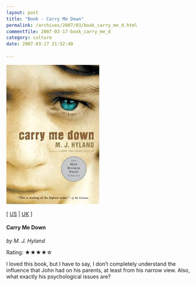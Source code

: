 ```yaml
---
layout: post
title: "Book - Carry Me Down"
permalink: /archives/2007/03/book_carry_me_d.html
commentfile: 2007-03-17-book_carry_me_d
category: culture
date: 2007-03-17 21:52:40

---
```


<a href="/assets/images/book_carrymedown.jpg"><img src="/assets/images/book_carrymedown-thumb.jpg" width="250" height="375" alt="Carry Me Down" class="photo right" /></a>

\[ [US](http://www.amazon.com/o/asin/1841958786) | [UK](http://www.amazon.co.uk/o/asin/076791936X) \]

#### Carry Me Down

*by M. J. Hyland*

Rating: ★★★★☆

I loved this book, but I have to say, I don’t completely understand the influence that John had on his parents, at least from his narrow view. Also, what exactly his psychological issues are?
